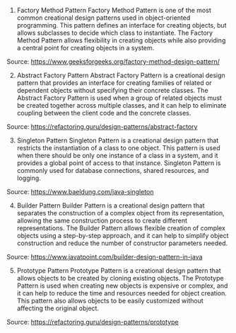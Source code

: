 

1. Factory Method Pattern
Factory Method Pattern is one of the most common creational design patterns used in object-oriented programming. This pattern defines an interface for creating objects, but allows subclasses to decide which class to instantiate. The Factory Method Pattern allows flexibility in creating objects while also providing a central point for creating objects in a system.

Source: https://www.geeksforgeeks.org/factory-method-design-pattern/

2. Abstract Factory Pattern
Abstract Factory Pattern is a creational design pattern that provides an interface for creating families of related or dependent objects without specifying their concrete classes. The Abstract Factory Pattern is used when a group of related objects must be created together across multiple classes, and it can help to eliminate coupling between the client code and the concrete classes.

Source: https://refactoring.guru/design-patterns/abstract-factory

3. Singleton Pattern
Singleton Pattern is a creational design pattern that restricts the instantiation of a class to one object. This pattern is used when there should be only one instance of a class in a system, and it provides a global point of access to that instance. Singleton Pattern is commonly used for database connections, shared resources, and logging.

Source: https://www.baeldung.com/java-singleton

4. Builder Pattern
Builder Pattern is a creational design pattern that separates the construction of a complex object from its representation, allowing the same construction process to create different representations. The Builder Pattern allows flexible creation of complex objects using a step-by-step approach, and it can help to simplify object construction and reduce the number of constructor parameters needed.

Source: https://www.javatpoint.com/builder-design-pattern-in-java

5. Prototype Pattern
Prototype Pattern is a creational design pattern that allows objects to be created by cloning existing objects. The Prototype Pattern is used when creating new objects is expensive or complex, and it can help to reduce the time and resources needed for object creation. This pattern also allows objects to be easily customized without affecting the original object.

Source: https://refactoring.guru/design-patterns/prototype